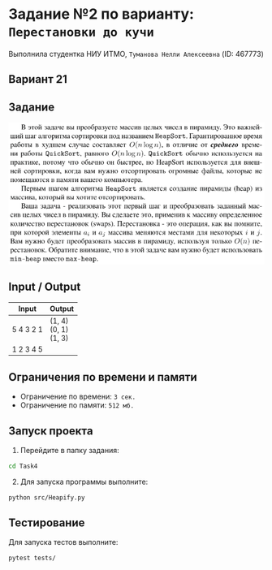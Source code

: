 # Задание №2 по варианту: `Перестановки до кучи`
Выполнила студентка НИУ ИТМО, `Туманова Нелли Алексеевна` (ID: 467773)

## Вариант 21

## Задание 
![img.png](task.png)

## Input / Output 

| Input     | Output                       |
|-----------|------------------------------|
| 5 4 3 2 1 | (1, 4)<br/>(0, 1)<br/>(1, 3) |
| 1 2 3 4 5 |                              |

## Ограничения по времени и памяти

- Ограничение по времени: `3 сек.`
- Ограничение по памяти: `512 мб.`


## Запуск проекта
1. Перейдите в папку задания:
```bash
cd Task4
```

2. Для запуска программы выполните:
```bash
python src/Heapify.py
```

## Тестирование
Для запуска тестов выполните:
```bash
pytest tests/
```